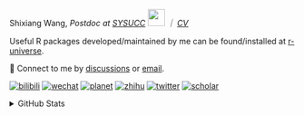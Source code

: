 
<p>Shixiang Wang, <em>Postdoc at <a href="https://sysucc.org.cn/">SYSUCC</a> <img src="https://media.giphy.com/media/WUlplcMpOCEmTGBtBW/giphy.gif" width="30">  ｜ <a href="https://shixiangwang.github.io/cv-shixiang/">CV</a>
</em></p>

Useful R packages developed/maintained by me can be found/installed at [r-universe](https://shixiangwang.r-universe.dev/).

💬 Connect to me by
[discussions](https://github.com/ShixiangWang/self-study/discussions) or [email](mailto:shixiang1994wang@gmail.com). 

[![bilibili](https://img.shields.io/badge/王诗翔-B站-yellow)](https://space.bilibili.com/11553374) [![wechat](https://img.shields.io/badge/王诗翔-微信公众号-important)](https://shixiangwang.github.io/home/logo/qrcode.jpg) [![planet](https://img.shields.io/badge/王诗翔-知识星球-blueviolet)](https://t.zsxq.com/rBqbIei)  [![zhihu](https://img.shields.io/badge/王诗翔-知乎-blue)](https://www.zhihu.com/people/shixiangwang) [![twitter](https://img.shields.io/badge/WangShxiang-twitter-ff69b4)](https://twitter.com/WangShxiang) [![scholar](https://img.shields.io/badge/ShixiangWang-Scholar-00ffff)](https://scholar.google.com/citations?user=FvNp0NkAAAAJ) 

<details>
 
<summary>GitHub Stats</summary>


<!--START_SECTION:waka-->
**🐱 My GitHub Data** 

> 📦 4.3 MB Used in GitHub's Storage 
 > 
> 🏆 1,124 Contributions in the Year 2023
 > 
> 🚫 Not Opted to Hire
 > 
> 📜 88 Public Repositories 
 > 
> 🔑 26 Private Repositories 
 > 
**I'm an Early 🐤** 

```text
🌞 Morning                1859 commits        ████░░░░░░░░░░░░░░░░░░░░░   15.61 % 
🌆 Daytime                4907 commits        ██████████░░░░░░░░░░░░░░░   41.20 % 
🌃 Evening                4391 commits        █████████░░░░░░░░░░░░░░░░   36.87 % 
🌙 Night                  753 commits         ██░░░░░░░░░░░░░░░░░░░░░░░   06.32 % 
```
📅 **I'm Most Productive on Wednesday** 

```text
Monday                   1810 commits        ████░░░░░░░░░░░░░░░░░░░░░   15.20 % 
Tuesday                  2088 commits        ████░░░░░░░░░░░░░░░░░░░░░   17.53 % 
Wednesday                2159 commits        █████░░░░░░░░░░░░░░░░░░░░   18.13 % 
Thursday                 1802 commits        ████░░░░░░░░░░░░░░░░░░░░░   15.13 % 
Friday                   1979 commits        ████░░░░░░░░░░░░░░░░░░░░░   16.62 % 
Saturday                 894 commits         ██░░░░░░░░░░░░░░░░░░░░░░░   07.51 % 
Sunday                   1178 commits        ██░░░░░░░░░░░░░░░░░░░░░░░   09.89 % 
```


**I Mostly Code in R** 

```text
R                        80 repos            █████████████░░░░░░░░░░░░   52.63 % 
HTML                     20 repos            ███░░░░░░░░░░░░░░░░░░░░░░   13.16 % 
Shell                    10 repos            ██░░░░░░░░░░░░░░░░░░░░░░░   06.58 % 
Rust                     4 repos             █░░░░░░░░░░░░░░░░░░░░░░░░   02.63 % 
TypeScript               1 repo              ░░░░░░░░░░░░░░░░░░░░░░░░░   00.66 % 
```




 Last Updated on 29/10/2023 18:45:09 UTC
<!--END_SECTION:waka-->

> These Readme stats are generated using github action [awesome-readme-stats](https://github.com/anmol098/waka-readme-stats)

-----

**NOTE: Top languages does not indicate my skill level or anything like that. It is just a metric of which languages have been hosted by me on GitHub based on the usage across repositories.**

</details>
